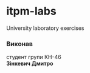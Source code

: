 # itpm-labs
University laboratory exercises

### Виконав<br>
студент групи КН-46<br>
**Зінкевич Дмитро**
